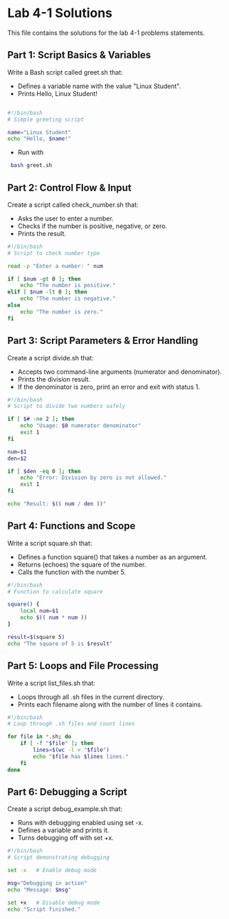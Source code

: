 # Lab 4-1 Solutions

This file contains the solutions for the lab 4-1 problems statements.

## Part 1: Script Basics & Variables

Write a Bash script called greet.sh that:
- Defines a variable name with the value "Linux Student".
- Prints Hello, Linux Student!

```bash

#!/bin/bash
# Simple greeting script

name="Linux Student"
echo "Hello, $name!"
```

- Run with
```bash
 bash greet.sh
```

## Part 2: Control Flow & Input

Create a script called check_number.sh that:
- Asks the user to enter a number.
- Checks if the number is positive, negative, or zero. 
- Prints the result.

```bash
#!/bin/bash
# Script to check number type

read -p "Enter a number: " num

if [ $num -gt 0 ]; then
    echo "The number is positive."
elif [ $num -lt 0 ]; then
    echo "The number is negative."
else
    echo "The number is zero."
fi
```

## Part 3: Script Parameters & Error Handling

Create a script divide.sh that:
- Accepts two command-line arguments (numerator and denominator).
- Prints the division result.
- If the denominator is zero, print an error and exit with status 1.

```bash
#!/bin/bash
# Script to divide two numbers safely

if [ $# -ne 2 ]; then
    echo "Usage: $0 numerator denominator"
    exit 1
fi

num=$1
den=$2

if [ $den -eq 0 ]; then
    echo "Error: Division by zero is not allowed."
    exit 1
fi

echo "Result: $(( num / den ))"
```

## Part 4: Functions and Scope

Write a script square.sh that:
- Defines a function square() that takes a number as an argument.
- Returns (echoes) the square of the number.
- Calls the function with the number 5.

```bash
#!/bin/bash
# Function to calculate square

square() {
    local num=$1
    echo $(( num * num ))
}

result=$(square 5)
echo "The square of 5 is $result"


```

## Part 5: Loops and File Processing

Write a script list_files.sh that:
- Loops through all .sh files in the current directory.
- Prints each filename along with the number of lines it contains.

```bash
#!/bin/bash
# Loop through .sh files and count lines

for file in *.sh; do
    if [ -f "$file" ]; then
        lines=$(wc -l < "$file")
        echo "$file has $lines lines."
    fi
done

```

## Part 6: Debugging a Script

Create a script debug_example.sh that:
- Runs with debugging enabled using set -x.
- Defines a variable and prints it.
- Turns debugging off with set +x.

```bash
#!/bin/bash
# Script demonstrating debugging

set -x   # Enable debug mode

msg="Debugging in action"
echo "Message: $msg"

set +x   # Disable debug mode
echo "Script finished."

```

